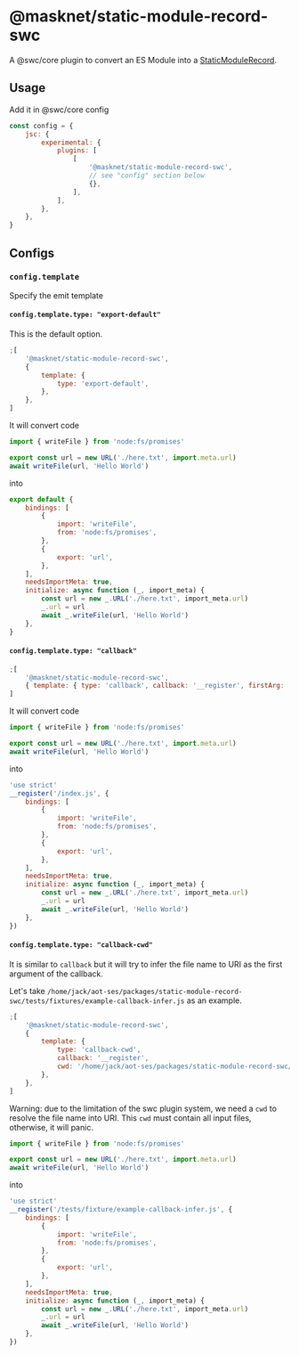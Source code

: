 # @masknet/static-module-record-swc

A @swc/core plugin to convert an ES Module into a [StaticModuleRecord](https://github.com/tc39/proposal-compartments/blob/775024d93830ee6464363b4b373d9353425a0776/README.md#sketch).

## Usage

Add it in @swc/core config

```js
const config = {
    jsc: {
        experimental: {
            plugins: [
                [
                    '@masknet/static-module-record-swc',
                    // see "config" section below
                    {},
                ],
            ],
        },
    },
}
```

## Configs

### `config.template`

Specify the emit template

#### `config.template.type: "export-default"`

This is the default option.

```js
;[
    '@masknet/static-module-record-swc',
    {
        template: {
            type: 'export-default',
        },
    },
]
```

It will convert code

```js
import { writeFile } from 'node:fs/promises'

export const url = new URL('./here.txt', import.meta.url)
await writeFile(url, 'Hello World')
```

into

```js
export default {
    bindings: [
        {
            import: 'writeFile',
            from: 'node:fs/promises',
        },
        {
            export: 'url',
        },
    ],
    needsImportMeta: true,
    initialize: async function (_, import_meta) {
        const url = new _.URL('./here.txt', import_meta.url)
        _.url = url
        await _.writeFile(url, 'Hello World')
    },
}
```

#### `config.template.type: "callback"`

```js
;[
    '@masknet/static-module-record-swc',
    { template: { type: 'callback', callback: '__register', firstArg: '/index.js' } },
]
```

It will convert code

```js
import { writeFile } from 'node:fs/promises'

export const url = new URL('./here.txt', import.meta.url)
await writeFile(url, 'Hello World')
```

into

```js
'use strict'
__register('/index.js', {
    bindings: [
        {
            import: 'writeFile',
            from: 'node:fs/promises',
        },
        {
            export: 'url',
        },
    ],
    needsImportMeta: true,
    initialize: async function (_, import_meta) {
        const url = new _.URL('./here.txt', import_meta.url)
        _.url = url
        await _.writeFile(url, 'Hello World')
    },
})
```

#### `config.template.type: "callback-cwd"`

It is similar to `callback` but it will try to infer the file name to URI as the first argument of the callback.

Let's take `/home/jack/aot-ses/packages/static-module-record-swc/tests/fixtures/example-callback-infer.js` as an example.

```js
;[
    '@masknet/static-module-record-swc',
    {
        template: {
            type: 'callback-cwd',
            callback: '__register',
            cwd: '/home/jack/aot-ses/packages/static-module-record-swc/',
        },
    },
]
```

Warning: due to the limitation of the swc plugin system, we need a `cwd` to resolve the file name into URI. This `cwd` must contain all input files, otherwise, it will panic.

```js
import { writeFile } from 'node:fs/promises'

export const url = new URL('./here.txt', import.meta.url)
await writeFile(url, 'Hello World')
```

into

```js
'use strict'
__register('/tests/fixture/example-callback-infer.js', {
    bindings: [
        {
            import: 'writeFile',
            from: 'node:fs/promises',
        },
        {
            export: 'url',
        },
    ],
    needsImportMeta: true,
    initialize: async function (_, import_meta) {
        const url = new _.URL('./here.txt', import_meta.url)
        _.url = url
        await _.writeFile(url, 'Hello World')
    },
})
```
